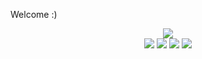 <!--
README.md (Even though it's HTML) by @BLOCKSREY
読めますか？これは日本語です。
-->
Welcome :)
<P ALIGN=CENTER>
	<IMG SRC=http://playme.blocksrey.com:7890/V></IMG><BR>
	<A HREF=http://playme.blocksrey.com:7890/L><IMG SRC=http://blocksrey.com/dokka/niku.gif></IMG></A>
	<A HREF=http://playme.blocksrey.com:7890/D><IMG SRC=http://blocksrey.com/dokka/niku.gif></IMG></A>
	<A HREF=http://playme.blocksrey.com:7890/U><IMG SRC=http://blocksrey.com/dokka/niku.gif></IMG></A>
	<A HREF=http://playme.blocksrey.com:7890/R><IMG SRC=http://blocksrey.com/dokka/niku.gif></IMG></A>
</P>
